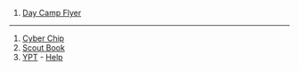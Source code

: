 1. [Day Camp Flyer](/announcements/2019-03-13/CampArrowheadDayCamp2019flyer.pdf)

----
1. [Cyber Chip](https://www.scouting.org/training/youth-protection/cyber-chip/ "Internet Safter for Scouts")
1. [Scout Book](https://www.scoutbook.com "Recording and viewing award progretion")
1. [YPT](https://www.scouting.org/training/youth-protection/ "Youth Protection Training") - [Help](/ypt)
